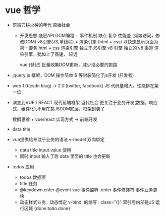 # vue 哲学

- 前端刀耕火种的年代 原始社会
  - 开发思想
    底层API DOM编程 + 事件机制
    缺点 复杂
    性能差 (频繁访问，修改DOM)
    v8引擎(JS,单线程) + 渲染引擎 (html + css)
    以快速显示页面为第一要务 html + css 渲染引擎 独立于JS引擎
    v8 引擎 独立的   v8 渠道 渲染引擎，犹如上了高速， 较远

    vue (登记)  批量收集DOM更新，减少没必要的跑路
- jquery
  js 框架，DOM 操作简单
  $ 等封装简化了js开发 (开发者)

- web 1.0(csdn blog) -> 2.0 (twitter, facebook)
  JS 代码量增大，性能排在第一位
- 演变到VUE / REACT 现代前端框架 当代社会
  更关注于业务开发(数据，响应式，组件化),不用在意JSDOM底层，框架封装了

  数据思维 + vue/react 实现方式  => 前端开发

- data title
- vue提供给专注于业务的语法 v-model 双向绑定
  - data title input.value 使用
  - 同时 input 输入了后 data 里面的 title 也会更新

- todos 应用
  - todos 数据项
  - title 任务
  - @keydown.enter @event vue 事件监听
    .enter 事件修饰符  事件业务更快
  - 动态样式业务
    : 动态绑定 v-bind: 的缩写
    : class="{}" 双引号内部是JS 运行区域
    {done:todo.done}
